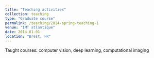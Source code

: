 ```yaml
---
title: "Teaching activities"
collection: teaching
type: "Graduate course"
permalink: /teaching/2014-spring-teaching-1
venue: "IMT atlantique"
date: 2014-01-01
location: "Brest, FR"
---
```

Taught courses: computer vision, deep learning, computational imaging 
